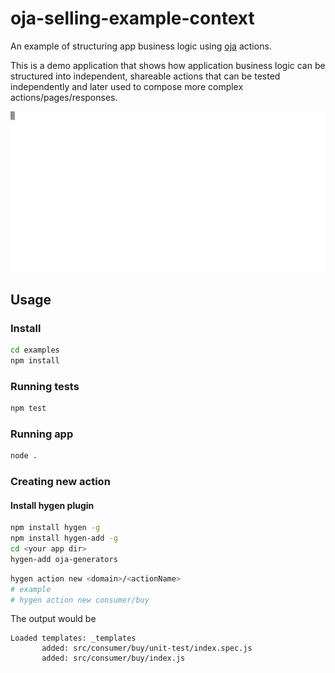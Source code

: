 # oja-selling-example-context

An example of structuring app business logic using [oja](https://github.com/dimichgh/oja) actions.

This is a demo application that shows how application business logic can be structured into independent, shareable actions that can be tested independently and later used to compose more complex actions/pages/responses.

<p align="center">
    <img src="demo.svg" />
</p>

## Usage

### Install
```bash
cd examples
npm install
```

### Running tests

```bash
npm test
```

### Running app
```bash
node .
```

### Creating new action

#### Install hygen plugin

```bash
npm install hygen -g
npm install hygen-add -g
cd <your app dir>
hygen-add oja-generators
```

```bash
hygen action new <domain>/<actionName>
# example
# hygen action new consumer/buy
```

The output would be
```
Loaded templates: _templates
       added: src/consumer/buy/unit-test/index.spec.js
       added: src/consumer/buy/index.js
```